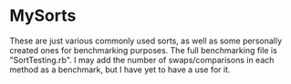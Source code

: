 # MySorts
These are just various commonly used sorts, as well as some personally created ones for benchmarking purposes.
The full benchmarking file is "SortTesting.rb". I may add the number of swaps/comparisons in each method
as a benchmark, but I have yet to have a use for it.
